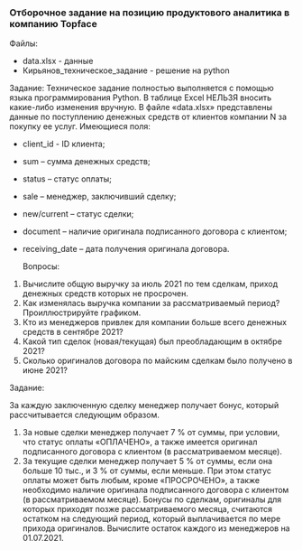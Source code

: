 ### Отборочное задание на позицию продуктового аналитика в компанию Topface

Файлы:
* data.xlsx - данные
* Кирьянов_техническое_задание - решение на python

Задание:
Техническое задание полностью выполняется с помощью языка программирования
Python. В таблице Excel НЕЛЬЗЯ вносить какие-либо изменения вручную.
В файле «data.xlsx» представлены данные по поступлению денежных средств от
клиентов компании N за покупку ее услуг.
Имеющиеся поля:
* client_id - ID клиента;
* sum – сумма денежных средств;
* status – статус оплаты;
* sale – менеджер, заключивший сделку;
* new/current – статус сделки;
* document – наличие оригинала подписанного договора с клиентом;
* receiving_date – дата получения оригинала договора.

  Вопросы:  
1) Вычислите общую выручку за июль 2021 по тем сделкам, приход денежных
средств которых не просрочен.
2) Как изменялась выручка компании за рассматриваемый период?
Проиллюстрируйте графиком.
3) Кто из менеджеров привлек для компании больше всего денежных средств в
сентябре 2021?
4) Какой тип сделок (новая/текущая) был преобладающим в октябре 2021?
5) Сколько оригиналов договора по майским сделкам было получено в июне 2021?  

Задание:  
  
За каждую заключенную сделку менеджер получает бонус, который рассчитывается
следующим образом.
1) За новые сделки менеджер получает 7 % от суммы, при условии, что статус
оплаты «ОПЛАЧЕНО», а также имеется оригинал подписанного договора с
клиентом (в рассматриваемом месяце).
2) За текущие сделки менеджер получает 5 % от суммы, если она больше 10 тыс., и
3 % от суммы, если меньше. При этом статус оплаты может быть любым, кроме
«ПРОСРОЧЕНО», а также необходимо наличие оригинала подписанного
договора с клиентом (в рассматриваемом месяце).
Бонусы по сделкам, оригиналы для которых приходят позже рассматриваемого
месяца, считаются остатком на следующий период, который выплачивается по
мере прихода оригиналов.
Вычислите остаток каждого из менеджеров на 01.07.2021.
